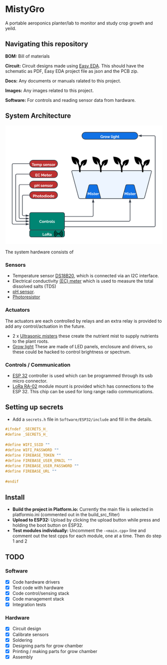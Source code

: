 # MistyGro

A portable aeroponics planter/lab to monitor and study crop growth and yeild.

## Navigating this repository

**BOM:** Bill of materials

**Circuit:** Circuit designs made using [Easy EDA](https://easyeda.com/). This should have the schematic as PDF, Easy EDA project file as json and the PCB zip.

**Docs:** Any documents or manuals ralated to this project.

**Images:** Any images related to this project.

**Software:** For controls and reading sensor data from hardware.

## System Architecture

![block diagram](Images/diagrams/mistygro_block.png)

The system hardware consists of

### Sensors

* Temperature sensor [DS18B20](https://www.adafruit.com/product/381), which is connected via an I2C interface.
* Electrical conductivity [(EC) meter](https://wiki.keyestudio.com/KS0429_keyestudio_TDS_Meter_V1.0) which is used to measure the total dissolved salts (TDS)
* [pH sensor](https://wiki.seeedstudio.com/Grove-PH-Sensor-kit/).
* [Photoresistor](https://www.adafruit.com/product/161)

### Actuators

The actuators are each controlled by relays and an extra relay is provided to add any control/actuation in the future.

* 2 x [Ultrasonic misters](https://uk.banggood.com/DC-24V-3528mm-Ultrasonic-Atomizer-Air-Humidifier-p-1067948.html?utm_source=googleshopping&utm_medium=cpc_organic&gmcCountry=GB&utm_content=minha&utm_campaign=minha-gbg-en-pc&currency=GBP&cur_warehouse=CN&createTmp=1&utm_source=googleshopping&utm_medium=cpc_us&utm_campaign=jeff-co-pmax-ukbg-allcat-uk-220412&utm_content=jeff&ad_id=)
these create the nutrient mist to supply nutrients to the plant roots.
* [Grow light](https://www.ebay.co.uk/itm/373804660515?hash=item57087e7723:g:W34AAOSwSS1iWTkR&var=642841957712)
These are made of LED panels, enclosure and drivers, so these could be hacked to control brightness or spectrum.

### Controls / Communication

* [ESP 32](https://www.amazon.co.uk/ESP-32S-Development-2-4GHz-Bluetooth-Antenna/dp/B071JR9WS9/ref=asc_df_B071JR9WS9/?tag=googshopuk-21&linkCode=df0&hvadid=310802245808&hvpos=&hvnetw=g&hvrand=11717239195705271296&hvpone=&hvptwo=&hvqmt=&hvdev=c&hvdvcmdl=&hvlocint=&hvlocphy=9046111&hvtargid=pla-402758208642&psc=1) controller is used which can be programmed through its usb micro connector.
* [LoRa RA-02](https://uk.banggood.com/433MHZ-SX1278-LoRa-Module-433M-10KM-Ra-02-Wireless-Spread-Spectrum-Transmission-Board-2_4G-IPX-Antenna-for-Smart-Home-p-1939044.html?utm_source=googleshopping&utm_medium=cpc_organic&gmcCountry=GB&utm_content=minha&utm_campaign=minha-gbg-en-pc&currency=GBP&cur_warehouse=CN&createTmp=1&utm_source=googleshopping&utm_medium=cpc_us&utm_campaign=jeff-co-pmax-ukbg-allcat-uk-220412&utm_content=jeff&ad_id=)
module mount is provided which has connections to the ESP 32. This chip can be used for long range radio communications.

## Setting up secrets

* Add a `secrets.h` file in `Software/ESP32/include` and fill in the details.

```cpp
#ifndef _SECRETS_H_
#define _SECRETS_H_

#define WIFI_SSID ""
#define WIFI_PASSWORD ""
#define FIREBASE_TOKEN ""
#define FIREBASE_USER_EMAIL ""
#define FIREBASE_USER_PASSWORD ""
#define FIREBASE_URL ""

#endif
```


## Install

* **Build the project in Platform.io:**
Currently the main file is selected in platformio.ini (commented out in the build_src_filter)
* **Upload to ESP32:**
Upload by clicking the upload button while press and holding the boot button on ESP32.
* **Test modules individually:**
Uncomment the `-<main.cpp>` line and comment out the test cpps for each module, one at a time. Then do step 1 and 2

## TODO

### Software

- [x] Code hardware drivers
- [x] Test code with hardware
- [x] Code control/sensing stack
- [x] Code management stack
- [x] Integration tests

### Hardware

- [x] Circuit design
- [x] Calibrate sensors
- [x] Soldering
- [x] Designing parts for grow chamber
- [x] Printing / making parts for grow chamber
- [x] Assembly
